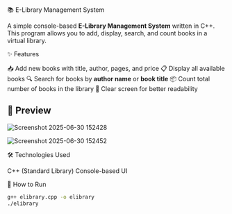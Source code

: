 📚 E-Library Management System

A simple console-based **E-Library Management System** written in C++.  
This program allows you to add, display, search, and count books in a virtual library.

✨ Features

 📥 Add new books with title, author, pages, and price
 📋 Display all available books
 🔍 Search for books by **author name** or **book title**
 📦 Count total number of books in the library
 🧹 Clear screen for better readability

## 📸 Preview

![Screenshot 2025-06-30 152428](https://github.com/user-attachments/assets/1cb93ab8-0cc1-4e35-9aea-7f3f386b749d)

![Screenshot 2025-06-30 152452](https://github.com/user-attachments/assets/91432dce-b941-4f03-a4a0-b6ade881e91d)




🛠️ Technologies Used

 C++ (Standard Library)
 Console-based UI

📂 How to Run

```bash
g++ elibrary.cpp -o elibrary
./elibrary
